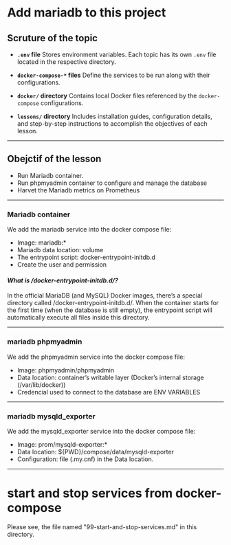 # Add mariadb to this project


## Scruture of the topic 

* **`.env` file**
  Stores environment variables. Each topic has its own `.env` file located in the respective directory.

* **`docker-compose-*` files**
  Define the services to be run along with their configurations.

* **`docker/` directory**
  Contains local Docker files referenced by the `docker-compose` configurations.

* **`lessons/` directory**
  Includes installation guides, configuration details, and step-by-step instructions to accomplish the objectives of each lesson.

---

## Obejctif of the lesson 

- Run Mariadb container.
- Run phpmyadmin container to configure and manage the database
- Harvet the Mariadb metrics on Prometheus
---
### Mariadb container

We add the mariadb service into the docker compose file: 
- Image: mariadb:*
- Mariadb data location: volume
- The entrypoint script: docker-entrypoint-initdb.d
- Create the user and permission

#### *What is /docker-entrypoint-initdb.d/?*
In the official MariaDB (and MySQL) Docker images, there’s a special directory called /docker-entrypoint-initdb.d/.
When the container starts for the first time (when the database is still empty), the entrypoint script will automatically execute all files inside this directory.

---
### mariadb phpmyadmin

We add the phpmyadmin service into the docker compose file: 
- Image: phpmyadmin/phpmyadmin
- Data location: container’s writable layer (Docker’s internal storage (/var/lib/docker))
- Credencial used to connect to the database are ENV VARIABLES

---
### mariadb mysqld_exporter 
We add the mysqld_exporter service into the docker compose file: 
- Image: prom/mysqld-exporter:*
- Data location: ${PWD}/compose/data/mysqld-exporter
- Configuration: file (.my.cnf) in the Data location.

---

# start and stop services from docker-compose
Please see, the file named "99-start-and-stop-services.md" in this directory.